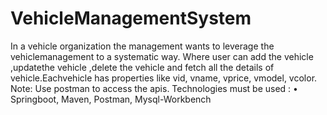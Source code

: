 # VehicleManagementSystem
In a vehicle organization the management wants to leverage the vehiclemanagement to a systematic way. Where user can add the vehicle ,updatethe vehicle ,delete the vehicle and fetch all the details of vehicle.Eachvehicle has properties like vid, vname, vprice, vmodel, vcolor. 
Note: Use postman to access the apis.
Technologies must be used :
• Springboot, Maven, Postman, Mysql-Workbench
